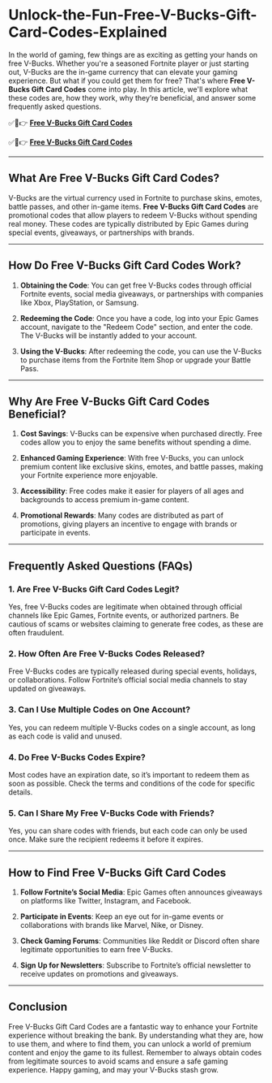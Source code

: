 # Unlock-the-Fun-Free-V-Bucks-Gift-Card-Codes-Explained

In the world of gaming, few things are as exciting as getting your hands on free V-Bucks. Whether you're a seasoned Fortnite player or just starting out, V-Bucks are the in-game currency that can elevate your gaming experience. But what if you could get them for free? That's where **Free V-Bucks Gift Card Codes** come into play. In this article, we'll explore what these codes are, how they work, why they’re beneficial, and answer some frequently asked questions.

✅🔴👉 [**Free V-Bucks Gift Card Codes**](https://www.offerjoy.xyz/cash)

✅🔴👉 [**Free V-Bucks Gift Card Codes**](https://www.offerjoy.xyz/cash)

---

## What Are Free V-Bucks Gift Card Codes?

V-Bucks are the virtual currency used in Fortnite to purchase skins, emotes, battle passes, and other in-game items. **Free V-Bucks Gift Card Codes** are promotional codes that allow players to redeem V-Bucks without spending real money. These codes are typically distributed by Epic Games during special events, giveaways, or partnerships with brands.

---

## How Do Free V-Bucks Gift Card Codes Work?

1. **Obtaining the Code**: You can get free V-Bucks codes through official Fortnite events, social media giveaways, or partnerships with companies like Xbox, PlayStation, or Samsung.
   
2. **Redeeming the Code**: Once you have a code, log into your Epic Games account, navigate to the "Redeem Code" section, and enter the code. The V-Bucks will be instantly added to your account.

3. **Using the V-Bucks**: After redeeming the code, you can use the V-Bucks to purchase items from the Fortnite Item Shop or upgrade your Battle Pass.

---

## Why Are Free V-Bucks Gift Card Codes Beneficial?

1. **Cost Savings**: V-Bucks can be expensive when purchased directly. Free codes allow you to enjoy the same benefits without spending a dime.
   
2. **Enhanced Gaming Experience**: With free V-Bucks, you can unlock premium content like exclusive skins, emotes, and battle passes, making your Fortnite experience more enjoyable.

3. **Accessibility**: Free codes make it easier for players of all ages and backgrounds to access premium in-game content.

4. **Promotional Rewards**: Many codes are distributed as part of promotions, giving players an incentive to engage with brands or participate in events.

---

## Frequently Asked Questions (FAQs)

### 1. **Are Free V-Bucks Gift Card Codes Legit?**
Yes, free V-Bucks codes are legitimate when obtained through official channels like Epic Games, Fortnite events, or authorized partners. Be cautious of scams or websites claiming to generate free codes, as these are often fraudulent.

### 2. **How Often Are Free V-Bucks Codes Released?**
Free V-Bucks codes are typically released during special events, holidays, or collaborations. Follow Fortnite’s official social media channels to stay updated on giveaways.

### 3. **Can I Use Multiple Codes on One Account?**
Yes, you can redeem multiple V-Bucks codes on a single account, as long as each code is valid and unused.

### 4. **Do Free V-Bucks Codes Expire?**
Most codes have an expiration date, so it’s important to redeem them as soon as possible. Check the terms and conditions of the code for specific details.

### 5. **Can I Share My Free V-Bucks Code with Friends?**
Yes, you can share codes with friends, but each code can only be used once. Make sure the recipient redeems it before it expires.

---

## How to Find Free V-Bucks Gift Card Codes

1. **Follow Fortnite’s Social Media**: Epic Games often announces giveaways on platforms like Twitter, Instagram, and Facebook.
   
2. **Participate in Events**: Keep an eye out for in-game events or collaborations with brands like Marvel, Nike, or Disney.

3. **Check Gaming Forums**: Communities like Reddit or Discord often share legitimate opportunities to earn free V-Bucks.

4. **Sign Up for Newsletters**: Subscribe to Fortnite’s official newsletter to receive updates on promotions and giveaways.

---

## Conclusion

Free V-Bucks Gift Card Codes are a fantastic way to enhance your Fortnite experience without breaking the bank. By understanding what they are, how to use them, and where to find them, you can unlock a world of premium content and enjoy the game to its fullest. Remember to always obtain codes from legitimate sources to avoid scams and ensure a safe gaming experience. Happy gaming, and may your V-Bucks stash grow.

